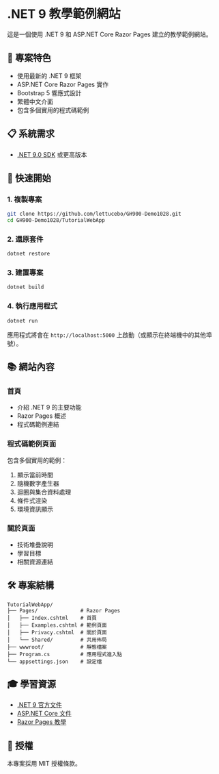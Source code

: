 # .NET 9 教學範例網站

這是一個使用 .NET 9 和 ASP.NET Core Razor Pages 建立的教學範例網站。

## 🎯 專案特色

- 使用最新的 .NET 9 框架
- ASP.NET Core Razor Pages 實作
- Bootstrap 5 響應式設計
- 繁體中文介面
- 包含多個實用的程式碼範例

## 📋 系統需求

- [.NET 9.0 SDK](https://dotnet.microsoft.com/download/dotnet/9.0) 或更高版本

## 🚀 快速開始

### 1. 複製專案

```bash
git clone https://github.com/lettucebo/GH900-Demo1028.git
cd GH900-Demo1028/TutorialWebApp
```

### 2. 還原套件

```bash
dotnet restore
```

### 3. 建置專案

```bash
dotnet build
```

### 4. 執行應用程式

```bash
dotnet run
```

應用程式將會在 `http://localhost:5000` 上啟動（或顯示在終端機中的其他埠號）。

## 📚 網站內容

### 首頁
- 介紹 .NET 9 的主要功能
- Razor Pages 概述
- 程式碼範例連結

### 程式碼範例頁面
包含多個實用的範例：
1. 顯示當前時間
2. 隨機數字產生器
3. 迴圈與集合資料處理
4. 條件式渲染
5. 環境資訊顯示

### 關於頁面
- 技術堆疊說明
- 學習目標
- 相關資源連結

## 🛠️ 專案結構

```
TutorialWebApp/
├── Pages/              # Razor Pages
│   ├── Index.cshtml    # 首頁
│   ├── Examples.cshtml # 範例頁面
│   ├── Privacy.cshtml  # 關於頁面
│   └── Shared/         # 共用佈局
├── wwwroot/            # 靜態檔案
├── Program.cs          # 應用程式進入點
└── appsettings.json    # 設定檔
```

## 🎓 學習資源

- [.NET 9 官方文件](https://learn.microsoft.com/zh-tw/dotnet/core/whats-new/dotnet-9/overview)
- [ASP.NET Core 文件](https://learn.microsoft.com/zh-tw/aspnet/core/)
- [Razor Pages 教學](https://learn.microsoft.com/zh-tw/aspnet/core/razor-pages/)

## 📝 授權

本專案採用 MIT 授權條款。